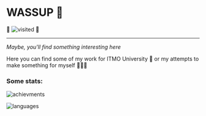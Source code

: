 # **WASSUP** 👋
🐸 ![visited](https://komarev.com/ghpvc/?username=JabaJabila&label=VISITED+ME:&style=flat&color=green) 🐸
____________________________________________

_Maybe, you'll find something interesting here_

Here you can find some of my work for ITMO University 🏫 or my attempts to make something for myself 👨🏻‍💻

### Some stats:

![achievments](https://github-profile-trophy.vercel.app/?username=JabaJabila&rows=1&hide=stars&column=8)

![languages](https://github-readme-stats.vercel.app/api/top-langs/?username=JabaJabila&langs_count=18&exclude_repo=ITMO_Cpp_Labs_2sem,ITMO_AppliedMath)
